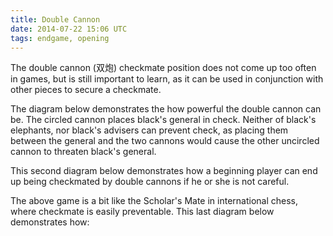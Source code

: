 ```yaml
---
title: Double Cannon
date: 2014-07-22 15:06 UTC
tags: endgame, opening
---
```


The double cannon (双炮) checkmate position does not come up too often in
games, but is still important to learn, as it can be used in conjunction with
other pieces to secure a checkmate.

The diagram below demonstrates the how powerful the double cannon can be. The
circled cannon places black's general in check. Neither of black's elephants,
nor black's advisers can prevent check, as placing them between the general and
the two cannons would cause the other uncircled cannon to threaten black's
general.

<div id="double-cannon-1"></div>

<script>
  var board = new XiangqiViewer.Board('#double-cannon-1', 50, 2, false);
  board.place([
    {code: 'k', red: false, file: 4, rank: 0},
    {code: 'a', red: false, file: 5, rank: 0},
    {code: 'a', red: false, file: 3, rank: 0},
    {code: 'e', red: false, file: 6, rank: 0},
    {code: 'e', red: false, file: 2, rank: 0},
    {code: 'c', red: true, file: 4, rank: 4},
    {code: 'c', red: true, file: 4, rank: 5},
    {code: 'k', red: true, file: 4, rank: 9},
  ]);

  board.highlight({file: 4, rank: 5});
</script>

This second diagram below demonstrates how a beginning player can end up being
checkmated by double cannons if he or she is not careful.

<div id="double-cannon-2"></div>

<script>
  var board = new XiangqiViewer.Board('#double-cannon-2', 50, 2, true);
  board.defaultSetup();

  board.setMoveList([
    {instruction: 'c2=5', red: true, analysis: "Red's cannon threatens black's center pawn. This is one of the most common opening moves in Xiangqi." },
    {instruction: 'p5+1', red: false, analysis: 'Black ignores the threat and pushes his center pawn forward.'},
    {instruction: 'c5+3', red: true, analysis: "Red seizes the opportunity and takes the pawn."},
    {instruction: 'h2+3', red: false, analysis: 'Black develops a horse.'},
    {instruction: 'c8+2', red: true, analysis: 'Red pushes up a second cannon to prepare for a double cannon checkmate.'},
    {instruction: 'p3+1', red: false, analysis: 'Black does not realize the trouble he is in and moves a pawn instead.'},
    {instruction: 'c8=5', red: true, analysis: "Red completes the double cannon checkmate."}
  ]);
</script>

The above game is a bit like the Scholar's Mate in international chess, where
checkmate is easily preventable. This last diagram below demonstrates how:

<div id="double-cannon-3"></div>

<script>
  var board = new XiangqiViewer.Board('#double-cannon-3', 50, 2, true);
  board.defaultSetup();

  board.setMoveList([
    {instruction: 'c2=5', red: true, analysis: "Red's cannon threatens black's center pawn, just as before." },
    {instruction: 'h8+7', red: false, analysis: 'Black defends the center pawn with a horse, ending the threat.'},
  ]);
</script>
